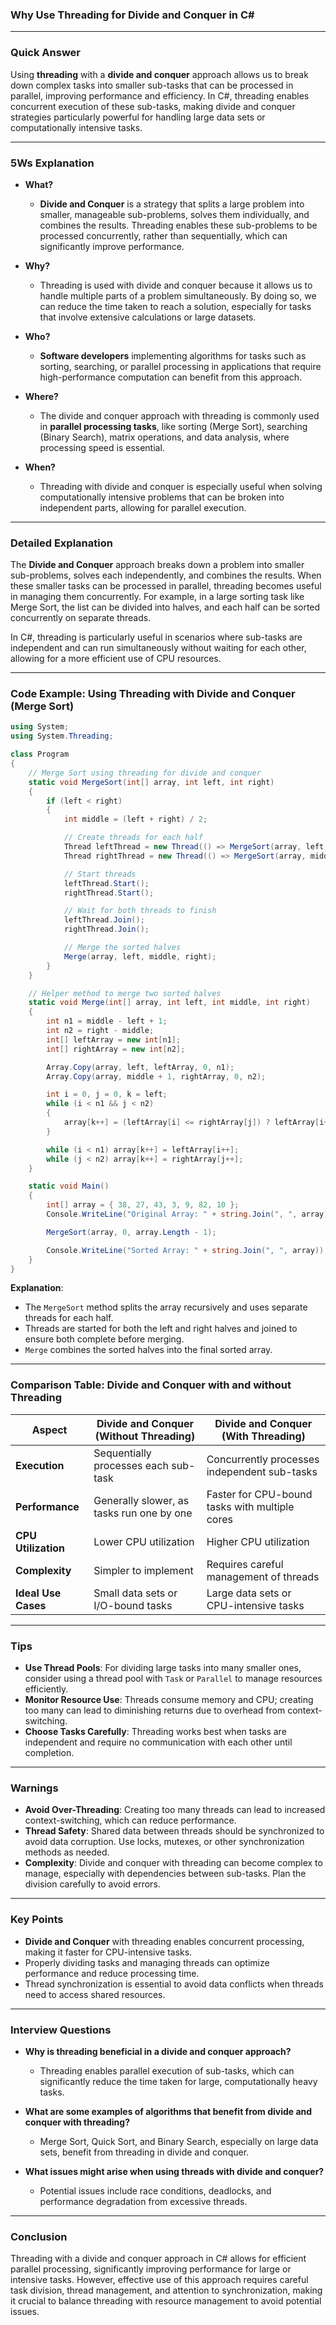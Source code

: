 ### Why Use Threading for Divide and Conquer in C#

---

### Quick Answer
Using **threading** with a **divide and conquer** approach allows us to break down complex tasks into smaller sub-tasks that can be processed in parallel, improving performance and efficiency. In C#, threading enables concurrent execution of these sub-tasks, making divide and conquer strategies particularly powerful for handling large data sets or computationally intensive tasks.

---

### 5Ws Explanation

- **What?**
  - **Divide and Conquer** is a strategy that splits a large problem into smaller, manageable sub-problems, solves them individually, and combines the results. Threading enables these sub-problems to be processed concurrently, rather than sequentially, which can significantly improve performance.

- **Why?**
  - Threading is used with divide and conquer because it allows us to handle multiple parts of a problem simultaneously. By doing so, we can reduce the time taken to reach a solution, especially for tasks that involve extensive calculations or large datasets.

- **Who?**
  - **Software developers** implementing algorithms for tasks such as sorting, searching, or parallel processing in applications that require high-performance computation can benefit from this approach.

- **Where?**
  - The divide and conquer approach with threading is commonly used in **parallel processing tasks**, like sorting (Merge Sort), searching (Binary Search), matrix operations, and data analysis, where processing speed is essential.

- **When?**
  - Threading with divide and conquer is especially useful when solving computationally intensive problems that can be broken into independent parts, allowing for parallel execution.

---

### Detailed Explanation

The **Divide and Conquer** approach breaks down a problem into smaller sub-problems, solves each independently, and combines the results. When these smaller tasks can be processed in parallel, threading becomes useful in managing them concurrently. For example, in a large sorting task like Merge Sort, the list can be divided into halves, and each half can be sorted concurrently on separate threads.

In C#, threading is particularly useful in scenarios where sub-tasks are independent and can run simultaneously without waiting for each other, allowing for a more efficient use of CPU resources.

---

### Code Example: Using Threading with Divide and Conquer (Merge Sort)

```csharp
using System;
using System.Threading;

class Program
{
    // Merge Sort using threading for divide and conquer
    static void MergeSort(int[] array, int left, int right)
    {
        if (left < right)
        {
            int middle = (left + right) / 2;

            // Create threads for each half
            Thread leftThread = new Thread(() => MergeSort(array, left, middle));
            Thread rightThread = new Thread(() => MergeSort(array, middle + 1, right));

            // Start threads
            leftThread.Start();
            rightThread.Start();

            // Wait for both threads to finish
            leftThread.Join();
            rightThread.Join();

            // Merge the sorted halves
            Merge(array, left, middle, right);
        }
    }

    // Helper method to merge two sorted halves
    static void Merge(int[] array, int left, int middle, int right)
    {
        int n1 = middle - left + 1;
        int n2 = right - middle;
        int[] leftArray = new int[n1];
        int[] rightArray = new int[n2];

        Array.Copy(array, left, leftArray, 0, n1);
        Array.Copy(array, middle + 1, rightArray, 0, n2);

        int i = 0, j = 0, k = left;
        while (i < n1 && j < n2)
        {
            array[k++] = (leftArray[i] <= rightArray[j]) ? leftArray[i++] : rightArray[j++];
        }

        while (i < n1) array[k++] = leftArray[i++];
        while (j < n2) array[k++] = rightArray[j++];
    }

    static void Main()
    {
        int[] array = { 38, 27, 43, 3, 9, 82, 10 };
        Console.WriteLine("Original Array: " + string.Join(", ", array));

        MergeSort(array, 0, array.Length - 1);

        Console.WriteLine("Sorted Array: " + string.Join(", ", array));
    }
}
```

**Explanation**:
- The `MergeSort` method splits the array recursively and uses separate threads for each half.
- Threads are started for both the left and right halves and joined to ensure both complete before merging.
- `Merge` combines the sorted halves into the final sorted array.

---

### Comparison Table: Divide and Conquer with and without Threading

| **Aspect**            | **Divide and Conquer (Without Threading)** | **Divide and Conquer (With Threading)**   |
|-----------------------|--------------------------------------------|-------------------------------------------|
| **Execution**         | Sequentially processes each sub-task       | Concurrently processes independent sub-tasks |
| **Performance**       | Generally slower, as tasks run one by one | Faster for CPU-bound tasks with multiple cores |
| **CPU Utilization**   | Lower CPU utilization                     | Higher CPU utilization                    |
| **Complexity**        | Simpler to implement                      | Requires careful management of threads    |
| **Ideal Use Cases**   | Small data sets or I/O-bound tasks        | Large data sets or CPU-intensive tasks    |

---

### Tips

- **Use Thread Pools**: For dividing large tasks into many smaller ones, consider using a thread pool with `Task` or `Parallel` to manage resources efficiently.
- **Monitor Resource Use**: Threads consume memory and CPU; creating too many can lead to diminishing returns due to overhead from context-switching.
- **Choose Tasks Carefully**: Threading works best when tasks are independent and require no communication with each other until completion.

---

### Warnings

- **Avoid Over-Threading**: Creating too many threads can lead to increased context-switching, which can reduce performance.
- **Thread Safety**: Shared data between threads should be synchronized to avoid data corruption. Use locks, mutexes, or other synchronization methods as needed.
- **Complexity**: Divide and conquer with threading can become complex to manage, especially with dependencies between sub-tasks. Plan the division carefully to avoid errors.

---

### Key Points

- **Divide and Conquer** with threading enables concurrent processing, making it faster for CPU-intensive tasks.
- Properly dividing tasks and managing threads can optimize performance and reduce processing time.
- Thread synchronization is essential to avoid data conflicts when threads need to access shared resources.

---

### Interview Questions

- **Why is threading beneficial in a divide and conquer approach?**
  - Threading enables parallel execution of sub-tasks, which can significantly reduce the time taken for large, computationally heavy tasks.

- **What are some examples of algorithms that benefit from divide and conquer with threading?**
  - Merge Sort, Quick Sort, and Binary Search, especially on large data sets, benefit from threading in divide and conquer.

- **What issues might arise when using threads with divide and conquer?**
  - Potential issues include race conditions, deadlocks, and performance degradation from excessive threads.

---

### Conclusion

Threading with a divide and conquer approach in C# allows for efficient parallel processing, significantly improving performance for large or intensive tasks. However, effective use of this approach requires careful task division, thread management, and attention to synchronization, making it crucial to balance threading with resource management to avoid potential issues.
